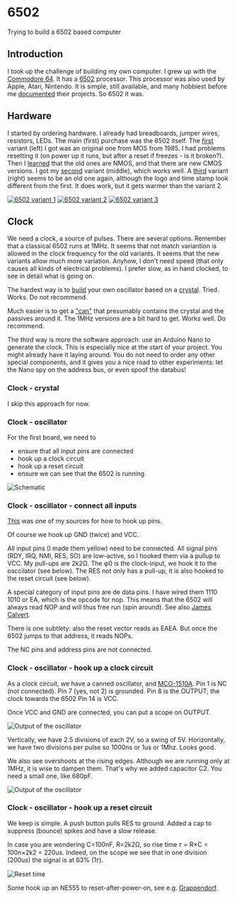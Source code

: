 # 6502
Trying to build a 6502 based computer

## Introduction
I took up the challenge of building my own computer. I grew up with the [Commodore 64](https://en.wikipedia.org/wiki/Commodore_64).
It has a [6502](https://en.wikipedia.org/wiki/MOS_Technology_6502) processor. This processor was also used by Apple, Atari, Nintendo. 
It is simple, still available, and many hobbiest before me [documented](http://6502.org/) their projects. So 6502 it was.

## Hardware
I started by ordering hardware. I already had breadboards, jumper wires, resistors, LEDs. The main (first) purchase was the 6502 itself.
The [first](https://www.aliexpress.com/item/32929325067.html) variant (left) I got was an original one from MOS from 1985. 
I had problems resetting it (on power up it runs, but after a reset if freezes - is it broken?). 
Then I [learned](http://wilsonminesco.com/NMOS-CMOSdif/) that the old ones are NMOS, and that there are new CMOS versions. 
I got my [second](https://www.aliexpress.com/item/32990938828.html) variant (middle), which works well. 
A [third](https://www.aliexpress.com/item/32841499879.html) variant (right) seems to be an old one again, 
although the logo and time stamp look different from the first. It does work, but it gets warmer than the variant 2.

[![6502 variant 1](6502-1s.jpg)](6502-1.png) [![6502 variant 2](6502-2s.jpg)](6502-2.png) [![6502 variant 3](6502-3s.jpg)](6502-3.png)

## Clock
We need a clock, a source of pulses. There are several options. Remember that a classical 6502 runs at 1MHz. 
It seems that not match variantion is allowed in the clock frequency for the old variants.
It seems that the new variants allow much more variation. 
Anyhow, I don't need speed (that only causes all kinds of electrical problems).
I prefer slow, as in hand clocked, to see in detail what is going on.

The hardest way is to [build](https://www.grappendorf.net/projects/6502-home-computer/clock-generation.html) your own oscillator 
based on a [crystal](https://www.aliexpress.com/item/32869213435.html). Tried. Works. Do not recommend.

Much easier is to get a ["can"](https://www.aliexpress.com/item/32887401548.html) that presumably contains the crystal
and the passives around it. The 1MHz versions are a bit hard to get. Works well. Do recommend.

The third way is more the software approach: use an Arduino Nano to generate the clock. This is especially nice at the start 
of your project. You might already have it laying around. You do not need to order any other special components, and it gives 
you a nice road to other experiments: let the Nano spy on the address bus, or even spoof the databus!

### Clock - crystal
I skip this approach for now.

### Clock - oscillator
For the first board, we need to
 - ensure that all input pins are connected
 - hook up a clock circuit
 - hook up a reset circuit
 - ensure we can see that the 6502 is running

![Schematic](6502-osc-schem.png)

### Clock - oscillator - connect all inputs
[This](http://lateblt.tripod.com/bit63.txt) was one of my sources for how to hook up pins.

Of course we hook up GND (twice) and VCC.

All input pins (I made them yellow) need to be connected.
All signal pins (RDY, IRQ, NMI, RES, SO) are low-active, so I hooked them via a pullup to VCC. My pull-ups are 2k2Ω.
The φ0 is the clock-input, we hook it to the osccilator (see below).
The RES not only has a pull-up, it is also hooked to the reset circuit (see below).

A special category of input pins are de data pins.
I have wired them 1110 1010 or EA, which is the opcode for nop.
This means that the 6502 will always read NOP and will thus free run (spin around).
See also [James Calvert](http://mysite.du.edu/~jcalvert/tech/6504.htm).

There is one subtlety: also the reset vector reads as EAEA.
But once the 6502 jumps to that address, it reads NOPs.

The NC pins and address pins are not connected.

### Clock - oscillator - hook up a clock circuit
As a clock circuit, we have a canned oscillator, and [MCO-1510A](http://mklec.com/pdf/MCO-1510A.pdf).
Pin 1 is NC (not connected).
Pin 7 (yes, not 2) is grounded.
Pin 8 is the OUTPUT; the clock towards the 6502
Pin 14 is VCC.

Once VCC and GND are connected, you can put a scope on OUTPUT.

![Output of the oscillator](6502-osc-nocap.jpg)

Vertically, we have 2.5 divisions of each 2V, so a swing of 5V.
Horizontally, we have two divisions per pulse so 1000ns or 1us or 1Mhz.
Looks good.

We also see overshoots at the rising edges.
Although we are running only at 1MHz, it is wise to dampen them.
That's why we added capacitor C2. You need a small one, like 680pF.

![Output of the oscillator](6502-osc-wcap.jpg)

### Clock - oscillator - hook up a reset circuit
We keep is simple. A push button pulls RES to ground.
Added a cap to suppress (bounce) spikes and have a slow release.

In case you are wondering C=100nF, R=2k2Ω, so rise time 𝜏 = R×C = 100n×2k2 = 220us.
Indeed, on the scope we see that in one division (200us) the signal is at 63% (1𝜏).

![Reset time](6502-osc-reset.jpg)

Some hook up an NE555 to reset-after-power-on, 
see e.g. [Grappendorf](https://www.grappendorf.net/projects/6502-home-computer/reset-circuit.html).






